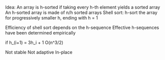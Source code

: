 Idea: 
An array is h-sorted if taking every h-th element yields a sorted array
An h-sorted array is made of n/h sorted arrays
Shell sort: h-sort the array for progressively smaller h, ending with h = 1

Efficiency of shell sort depends on the h-sequence
Effective h-sequences have been determined empirically

if h_(i+1) = 3h_i + 1
O(n^3/2)

Not stable
Not adaptive
In-place
